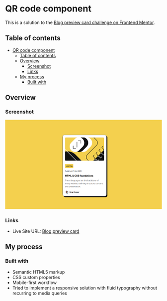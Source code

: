 # QR code component

This is a solution to the [Blog preview card challenge on Frontend Mentor](https://www.frontendmentor.io/challenges/blog-preview-card-ckPaj01IcS).

## Table of contents

- [QR code component](#qr-code-component)
  - [Table of contents](#table-of-contents)
  - [Overview](#overview)
    - [Screenshot](#screenshot)
    - [Links](#links)
  - [My process](#my-process)
    - [Built with](#built-with)

## Overview

### Screenshot
![](image.png)

### Links

- Live Site URL: [Blog preview card](https://jorgepexp.github.io/blog-preview-card/)

## My process

### Built with

- Semantic HTML5 markup
- CSS custom properties
- Mobile-first workflow
- Tried to implement a responsive solution with fluid typography without recurring to media queries
